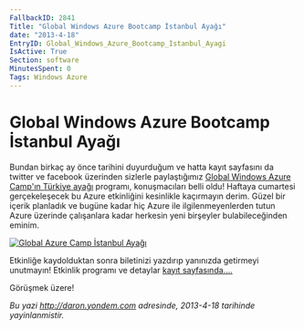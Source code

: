 ```yaml
---
FallbackID: 2841
Title: "Global Windows Azure Bootcamp İstanbul Ayağı"
date: "2013-4-18"
EntryID: Global_Windows_Azure_Bootcamp_Istanbul_Ayagi
IsActive: True
Section: software
MinutesSpent: 0
Tags: Windows Azure
---
```

# Global Windows Azure Bootcamp İstanbul Ayağı
Bundan birkaç ay önce tarihini duyurduğum ve hatta kayıt sayfasını da
twitter ve facebook üzerinden sizlerle paylaştığımız [Global Windows
Azure Camp'ın Türkiye
ayağı](http://azurebootcampturkiye-daron.eventbrite.com/) programı,
konuşmacıları belli oldu! Haftaya cumartesi gerçekeleşecek bu Azure
etkinliğini kesinlikle kaçırmayın derim. Güzel bir içerik planladık ve
bugüne kadar hiç Azure ile ilgilenmeyenlerden tutun Azure üzerinde
çalışanlara kadar herkesin yeni birşeyler bulabileceğinden eminim.

[![Global Azure Camp İstanbul
Ayağı](media/Global_Windows_Azure_Bootcamp_Istanbul_Ayagi/azure.jpg)](http://azurebootcampturkiye-daron.eventbrite.com/)

Etkinliğe kaydolduktan sonra biletinizi yazdırıp yanınızda getirmeyi
unutmayın! Etkinlik programı ve detaylar [kayıt
sayfasında....](http://azurebootcampturkiye-daron.eventbrite.com/)

Görüşmek üzere!



*Bu yazi http://daron.yondem.com adresinde, 2013-4-18 tarihinde yayinlanmistir.*
